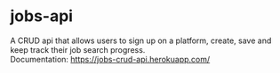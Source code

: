 # jobs-api
A CRUD api that allows users to sign up on a platform, create, save and keep track their job search progress.
<br/> Documentation: https://jobs-crud-api.herokuapp.com/
